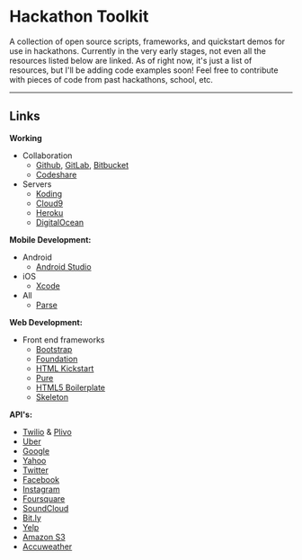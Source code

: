Hackathon Toolkit
===================
A collection of open source scripts, frameworks, and quickstart demos for use in hackathons. Currently in the very early stages, not even all the resources listed below are linked. As of right now, it's just a list of resources, but I'll be adding code examples soon! Feel free to contribute with pieces of code from past hackathons, school, etc.

----------

Links
-------------
**Working**
- Collaboration
  - [Github](http://github.com), [GitLab](http://gitlab.com), [Bitbucket](http://bitbucket.org)
  - [Codeshare](http://codeshare.io)
- Servers
  - [Koding](http://koding.io)
  - [Cloud9](http://c9.io)
  - [Heroku](http://heroku.com)
  - [DigitalOcean](https://www.digitalocean.com/)

**Mobile Development:**
- Android
  - [Android Studio](http://developer.android.com/tools/studio/index.html)
- iOS
  - [Xcode](https://developer.apple.com/xcode/downloads/)
- All
  - [Parse](https://parse.com/)

**Web Development:**
- Front end frameworks
  - [Bootstrap](http://getbootstrap.com/getting-started/#download)
  - [Foundation](http://foundation.zurb.com/develop/download.html)
  - [HTML Kickstart](http://www.99lime.com/elements/)
  - [Pure](http://purecss.io/)
  - [HTML5 Boilerplate](https://github.com/h5bp/html5-boilerplate)
  - [Skeleton](http://getskeleton.com/)

**API's:**
- [Twilio](https://www.twilio.com/api) & [Plivo](https://www.plivo.com/docs/api/)
- [Uber](https://developer.uber.com/)
- [Google](https://developers.google.com/apis-explorer/#p/)
- [Yahoo]()
- [Twitter]()
- [Facebook]()
- [Instagram]()
- [Foursquare]()
- [SoundCloud]()
- [Bit.ly]()
- [Yelp]()
- [Amazon S3]()
- [Accuweather]()